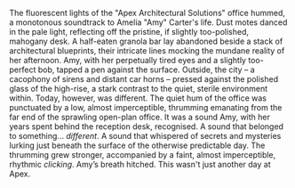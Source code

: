 The fluorescent lights of the "Apex Architectural Solutions" office hummed, a monotonous soundtrack to Amelia "Amy" Carter's life.  Dust motes danced in the pale light, reflecting off the pristine, if slightly too-polished, mahogany desk.  A half-eaten granola bar lay abandoned beside a stack of architectural blueprints, their intricate lines mocking the mundane reality of her afternoon.  Amy, with her perpetually tired eyes and a slightly too-perfect bob, tapped a pen against the surface.  Outside, the city – a cacophony of sirens and distant car horns – pressed against the polished glass of the high-rise, a stark contrast to the quiet, sterile environment within.  Today, however, was different. The quiet hum of the office was punctuated by a low, almost imperceptible, thrumming emanating from the far end of the sprawling open-plan office.  It was a sound Amy, with her years spent behind the reception desk, recognised. A sound that belonged to something... *different*.  A sound that whispered of secrets and mysteries lurking just beneath the surface of the otherwise predictable day. The thrumming grew stronger, accompanied by a faint, almost imperceptible, rhythmic *clicking*.  Amy’s breath hitched.  This wasn't just another day at Apex.
